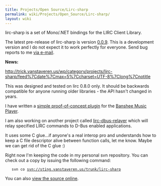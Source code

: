 ```yaml
---
title: Projects/Open Source/Lirc-sharp
permalink: wiki/Projects/Open_Source/Lirc-sharp/
layout: wiki
---
```


lirc-sharp is a set of Mono/.NET bindings for the LIRC Client Library.

The latest pre-release of lirc-sharp is version
[0.0.9](/wiki/Projects/Open_Source/Lirc-sharp/Releases/0.0.9 "wikilink"). This
is a development version and I do not expect it to work perfectly for
everyone. Send bug reports to me [via e-mail](/wiki/Contact "wikilink").

**News:**

<rss><http://trick.vanstaveren.us/wp/category/projects/lirc-sharp/feed%7Cdate%7Cmax=5%7Ccharset=UTF-8%7Clong%7Cnotitle></rss>

This was designed and tested on lirc 0.8.0 only. It should be backwards
compatible for anyone running older libraries - the API hasn't changed
in years.

I have written a [simple proof-of-concept
plugin](/wiki/Projects/Open_Source/Banshee/Plugins/Lirc "wikilink") for the
[Banshee Music Player](http://www.banshee-project.org).

I am also working on another project called
[lirc-dbus-relayer](/wiki/Projects/Open_Source/Lirc-dbus-relayer "wikilink")
which will relay specified LIRC commands to D-Bus enabled applications.

It uses some C glue...if anyone's a real interop pro and understands how
to keep a C file descriptor alive between function calls, let me know.
Maybe we can get rid of the C glue :)

Right now I'm keeping the code in my personal svn repository. You can
check out a copy by issuing the following command:

`   svn co `[`svn://sting.vanstaveren.us/trunk/lirc-sharp`](svn://sting.vanstaveren.us/trunk/lirc-sharp)

You can also [view the source
online](http://sting.vanstaveren.us:8000/trunk/lirc-sharp).
